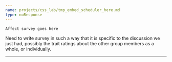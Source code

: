 ```yaml
---
name: projects/css_lab/tmp_embed_scheduler_here.md
type: noResponse
---
```


`Affect survey goes here`

Need to write survey in such a way that it is specific to the discussion we just had, possibly the trait ratings about the other group members as a whole, or individually.

---
